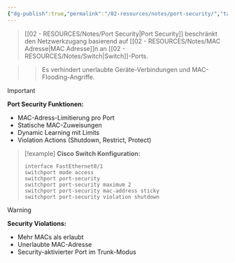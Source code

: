 ```yaml
---
{"dg-publish":true,"permalink":"/02-resources/notes/port-security/","tags":["netzwerk/sicherheit","switching/schutz"],"noteIcon":"","updated":"2025-09-16T16:45:03.557+02:00"}
---
```



>[[02 - RESOURCES/Notes/Port Security\|Port Security]] beschränkt den Netzwerkzugang basierend auf [[02 - RESOURCES/Notes/MAC Adresse\|MAC Adresse]]n an [[02 - RESOURCES/Notes/Switch\|Switch]]-Ports.

>>Es verhindert unerlaubte Geräte-Verbindungen und MAC-Flooding-Angriffe.

>[!important] 
>**Port Security Funktionen:**
>- MAC-Adress-Limitierung pro Port
>- Statische MAC-Zuweisungen
>- Dynamic Learning mit Limits
>- Violation Actions (Shutdown, Restrict, Protect)

>[!example] 
>**Cisco Switch Konfiguration:**
>```cisco
>interface FastEthernet0/1
> switchport mode access
> switchport port-security
> switchport port-security maximum 2
> switchport port-security mac-address sticky
> switchport port-security violation shutdown
>```

>[!warning] 
>**Security Violations:**
>- Mehr MACs als erlaubt
>- Unerlaubte MAC-Adresse
>- Security-aktivierter Port im Trunk-Modus